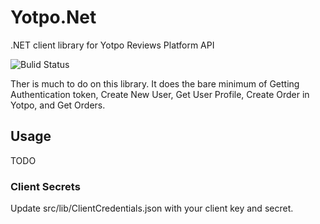 # Yotpo.Net
.NET client library for Yotpo Reviews Platform API

![Bulid Status](https://ci.appveyor.com/api/projects/status/k0fctg055sy8l826?svg=true "Build Status")

Ther is much to do on this library. It does the bare minimum of Getting Authentication token, Create New User, Get User Profile, Create Order in Yotpo, and Get Orders.

## Usage
TODO

### Client Secrets
Update src/lib/ClientCredentials.json with your client key and secret.
